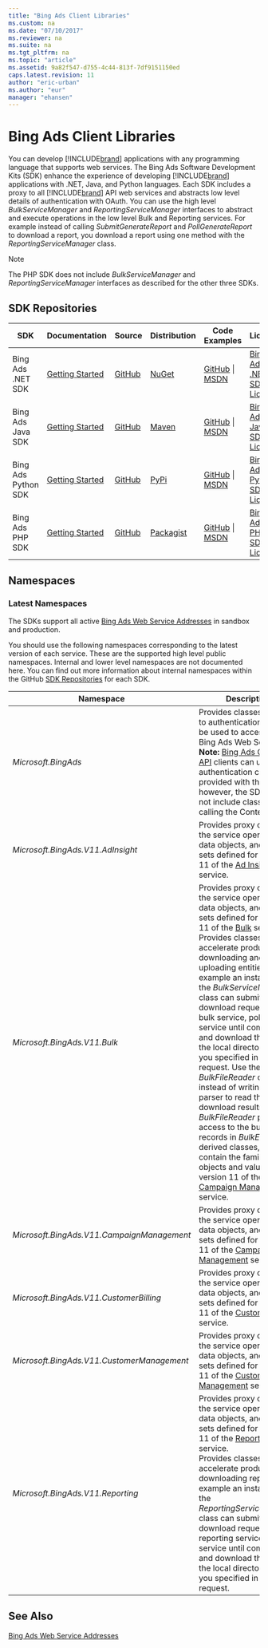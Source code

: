 ```yaml
---
title: "Bing Ads Client Libraries"
ms.custom: na
ms.date: "07/10/2017"
ms.reviewer: na
ms.suite: na
ms.tgt_pltfrm: na
ms.topic: "article"
ms.assetid: 9a82f547-d755-4c44-813f-7df9151150ed
caps.latest.revision: 11
author: "eric-urban"
ms.author: "eur"
manager: "ehansen"
---
```

# Bing Ads Client Libraries
You can develop [!INCLUDE[brand](../docset-overview/includes/brand.md)] applications with any programming language that supports web services. The Bing Ads Software Development Kits (SDK) enhance the experience of developing [!INCLUDE[brand](../docset-overview/includes/brand.md)] applications with .NET, Java, and Python languages. Each SDK includes a proxy to all [!INCLUDE[brand](../docset-overview/includes/brand.md)] API web services and abstracts low level details of authentication with OAuth. You can use the high level *BulkServiceManager* and *ReportingServiceManager* interfaces to abstract and execute operations in the low level Bulk and Reporting services. For example instead of calling *SubmitGenerateReport* and *PollGenerateReport* to download a report, you download a report using one method with the *ReportingServiceManager* class.

> [!NOTE]
> The PHP SDK does not include *BulkServiceManager* and *ReportingServiceManager* interfaces as described for the other three SDKs.

## <a name="repositories"></a>SDK Repositories

|SDK|Documentation|Source|Distribution|Code Examples|License|
|-------|-----------------|----------|----------------|-----------------|-----------|
|Bing Ads .NET SDK|[Getting Started](../docset-overview/getting-started-using-csharp-with-bing-ads-services.md)|[GitHub](https://github.com/BingAds/BingAds-dotNet-SDK)|[NuGet](https://www.nuget.org/packages/Microsoft.BingAds.SDK/)|[GitHub](http://go.microsoft.com/fwlink/?LinkId=525447) &#124; [MSDN](../docset-overview/csharp-examples-for-bing-ads.md)|[Bing Ads .NET SDK License](https://github.com/BingAds/BingAds-dotNet-SDK/blob/master/LICENSE.md)|
|Bing Ads Java SDK|[Getting Started](../docset-overview/getting-started-using-java-with-bing-ads-services.md) |[GitHub](https://github.com/BingAds/BingAds-Java-SDK)|[Maven](https://github.com/BingAds/BingAds-Java-SDK#Maven-Artifact)|[GitHub](http://go.microsoft.com/fwlink/?LinkId=525443) &#124; [MSDN](../docset-overview/java-examples-for-bing-ads.md)|[Bing Ads Java SDK License](https://github.com/BingAds/BingAds-Java-SDK/blob/master/LICENSE)|
|Bing Ads Python SDK|[Getting Started](../docset-overview/getting-started-using-python-with-bing-ads-services.md) |[GitHub](https://github.com/BingAds/BingAds-Python-SDK)|[PyPi](https://pypi.python.org/pypi/bingads)|[GitHub](http://go.microsoft.com/fwlink/?LinkId=529184) &#124; [MSDN](../docset-overview/python-examples-for-bing-ads.md)|[Bing Ads Python SDK License](https://github.com/BingAds/BingAds-Python-SDK/blob/master/LICENSE)|
|Bing Ads PHP SDK|[Getting Started](../docset-overview/getting-started-using-php-with-bing-ads-services.md)|[GitHub](https://github.com/BingAds/BingAds-PHP-SDK)|[Packagist](https://packagist.org/packages/microsoft/bingads)|[GitHub](http://go.microsoft.com/fwlink/?LinkId=838593) &#124; [MSDN](../docset-overview/php-examples-for-bing-ads.md)|[Bing Ads PHP SDK License](https://github.com/BingAds/BingAds-PHP-SDK/blob/master/LICENSE.md)|

## <a name="namespaces"></a>Namespaces

### <a name="latestnamespaces"></a>Latest Namespaces
The SDKs support all active [Bing Ads Web Service Addresses](../docset-overview/bing-ads-web-service-addresses.md) in sandbox and production. 

You should use the following namespaces corresponding to the latest version of each service. These are the supported high level public namespaces. Internal and lower level namespaces are not documented here. You can find out more information about internal namespaces within the GitHub [SDK Repositories](#repositories) for each SDK.

|Namespace|Description|
|-------------|---------------|
|*Microsoft.BingAds*|Provides classes related to authentication that can be used to access any Bing Ads Web Service.<br/>**Note:** [Bing Ads Content API](https://msdn.microsoft.com/library/bing-ads-content-api(v=msads.90).aspx) clients can use the authentication classes provided with the SDK; however, the SDK does not include classes for calling the Content API.|
|*Microsoft.BingAds.V11.AdInsight*|Provides proxy classes to the service operations, data objects, and value sets defined for version 11 of the [Ad Insight](https://msdn.microsoft.com/library/bing-ads-ad-insight-reference(v=msads.100).aspx) service.|
|*Microsoft.BingAds.V11.Bulk*|Provides proxy classes to the service operations, data objects, and value sets defined for version 11 of the [Bulk](https://msdn.microsoft.com/library/bing-ads-bulk-reference(v=msads.100).aspx) service.<br />Provides classes to accelerate productivity for downloading and uploading entities. For example an instance of the *BulkServiceManager* class can submit your download request to the bulk service, poll the service until completed, and download the file to the local directory that you specified in the request. Use the *BulkFileReader* class instead of writing a file parser to read the download results. The *BulkFileReader* provides access to the bulk file records in *BulkEntity* derived classes, which contain the familiar data objects and value sets in version 11 of the [Campaign Management](https://msdn.microsoft.com/library/bing-ads-campaign-management-reference(v=msads.100).aspx) service.|
|*Microsoft.BingAds.V11.CampaignManagement*|Provides proxy classes to the service operations, data objects, and value sets defined for version 11 of the [Campaign Management](https://msdn.microsoft.com/library/bing-ads-campaign-management-reference(v=msads.100).aspx) service.|
|*Microsoft.BingAds.V11.CustomerBilling*|Provides proxy classes to the service operations, data objects, and value sets defined for version 11 of the [Customer Billing](https://msdn.microsoft.com/library/bing-ads-customer-billing-api-reference(v=msads.90).aspx) service.|
|*Microsoft.BingAds.V11.CustomerManagement*|Provides proxy classes to the service operations, data objects, and value sets defined for version 11 of the [Customer Management](https://msdn.microsoft.com/library/bing-ads-customer-management-api-reference(v=msads.90).aspx) service.|
|*Microsoft.BingAds.V11.Reporting*|Provides proxy classes to the service operations, data objects, and value sets defined for version 11 of the [Reporting](https://msdn.microsoft.com/library/bing-ads-reporting-reference(v=msads.90).aspx) service.<br />Provides classes to accelerate productivity for downloading reports. For example an instance of the *ReportingServiceManager* class can submit your download request to the reporting service, poll the service until completed, and download the file to the local directory that you specified in the request.|

## See Also
[Bing Ads Web Service Addresses](../docset-overview/bing-ads-web-service-addresses.md)  

